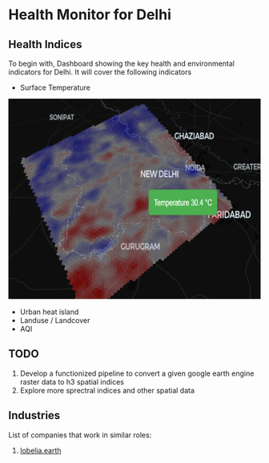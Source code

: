 # Health Monitor for Delhi

## Health Indices
To begin with, Dashboard showing the key health and environmental indicators for Delhi. It will cover the following indicators
  - Surface Temperature

<img src="Delhi Surface Temp.png" height=400/>

  - Urban heat island
  - Landuse / Landcover
  - AQI

## TODO

1. Develop a functionized pipeline to convert a given google earth engine raster data to h3 spatial indices
2. Explore more sprectral indices and other spatial data


## Industries

List of companies that work in similar roles:
1. [lobelia.earth](https://www.lobelia.earth/)
